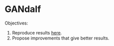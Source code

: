 # GANdalf

Objectives:
1. Reproduce results [here](https://github.com/sungnam0/Face-Aging-with-CycleGAN).
2. Propose improvements that give better results.
